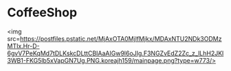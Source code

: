# CoffeeShop
<img src=https://postfiles.pstatic.net/MjAxOTA0MjlfMjkx/MDAxNTU2NDk3ODMzMTIx.Hr-D-6gvV7PeKqMd7tDLKskcDLttCBIAaAIGw9l6oJIg.F3NGZvEdZ2Zc_z_lLhH2JKl3WB1-FKG5lb5xVapGN7Ug.PNG.koreajh159/mainpage.png?type=w773/>
